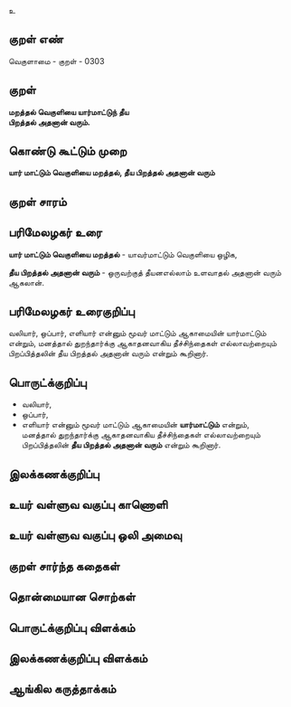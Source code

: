 உ

## குறள் எண் 

வெகுளாமை - குறள் - 0303  

## குறள் 

**மறத்தல் வெகுளியை யார்மாட்டுந் தீய  
பிறத்தல் அதனான் வரும்.**

## கொண்டு கூட்டும் முறை

**யார் மாட்டும் வெகுளியை மறத்தல், தீய பிறத்தல் அதனான் வரும்** 

## குறள் சாரம் 


## பரிமேலழகர் உரை

**யார் மாட்டும் வெகுளியை மறத்தல்** - யாவர்மாட்டும் வெகுளியை ஒழிக,  

**தீய பிறத்தல் அதனான் வரும்** - ஒருவற்குத் தீயனஎல்லாம் உளவாதல் அதனான் வரும் ஆகலான்.

## பரிமேலழகர் உரைகுறிப்பு   

வலியார், ஒப்பார், எளியார் என்னும் மூவர் மாட்டும் ஆகாமையின் யார்மாட்டும் என்றும், மனத்தால் துறந்தார்க்கு ஆகாதனவாகிய தீச்சிந்தைகள் எல்லாவற்றையும் பிறப்பித்தலின் தீய பிறத்தல் அதனான் வரும் என்றும் கூறினார்.    

## பொருட்க்குறிப்பு 

* வலியார்,   
* ஒப்பார்,  
* எளியார் என்னும் மூவர் மாட்டும் ஆகாமையின் **யார்மாட்டும்** என்றும்,   
மனத்தால் துறந்தார்க்கு ஆகாதனவாகிய தீச்சிந்தைகள் எல்லாவற்றையும் பிறப்பித்தலின் **தீய பிறத்தல் அதனான் வரும்** என்றும் கூறினார்.    

## இலக்கணக்குறிப்பு  


## உயர் வள்ளுவ வகுப்பு காணொளி


## உயர் வள்ளுவ வகுப்பு ஒலி அமைவு 

 
## குறள் சார்ந்த கதைகள் 


## தொன்மையான சொற்கள்


## பொருட்க்குறிப்பு விளக்கம்


## இலக்கணக்குறிப்பு விளக்கம்


## ஆங்கில கருத்தாக்கம் 


